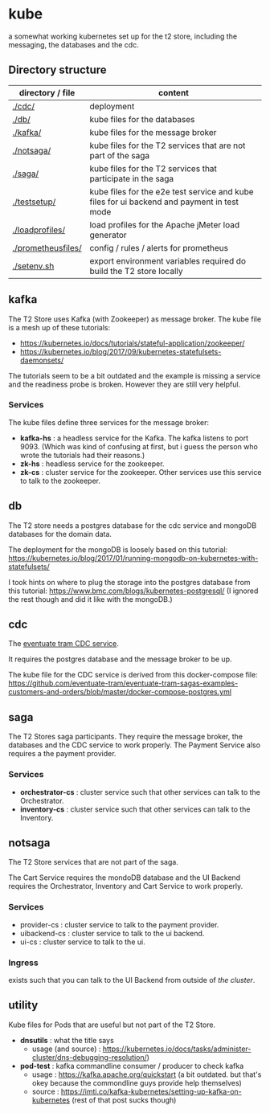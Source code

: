 # kube
a somewhat working kubernetes set up for the t2 store, including the messaging, the databases and the cdc.

## Directory structure
| directory / file  | content |
| ----------------- | ------- |
| [./cdc/](cdc)     | deployment  | 
| [./db/](db)       | kube files for the databases |
| [./kafka/](kafka)          | kube files for the message broker | 
| [./notsaga/](notsaga)        | kube files for the T2 services that are not part of the saga |  
| [./saga/](saga)           | kube files for the T2 services that participate in the saga |   
| [./testsetup/](testsetup)     | kube files for the e2e test service and kube files for ui backend and payment in test mode |
| [./loadprofiles/](loadprofiles)   | load profiles for the Apache jMeter load generator |   
| [./prometheusfiles/](prometheusfiles)| config / rules / alerts for prometheus |   
| [./setenv.sh](setenv.sh)       | export environment variables required do build the T2 store locally |

## kafka
The T2 Store uses Kafka (with Zookeeper) as message broker.
The kube file is a mesh up of these tutorials:
* https://kubernetes.io/docs/tutorials/stateful-application/zookeeper/
* https://kubernetes.io/blog/2017/09/kubernetes-statefulsets-daemonsets/
    
The tutorials seem to be a bit outdated and the example is missing a service and the readiness probe is broken. 
However they are still very helpful.

### Services

The kube files define three services for the message broker:

* **kafka-hs** : a headless service for the Kafka. The kafka listens to port 9093. (Which was kind of confusing at first, but i guess the person who wrote the tutorials had their reasons.)
* **zk-hs** : headless service for the zookeeper. 
* **zk-cs** : cluster service for the zookeeper. Other services use this service to talk to the zookeeper.


## db  
The T2 store needs a postgres database for the cdc service and mongoDB databases for the domain data.

The deployment for the mongoDB is loosely based on this tutorial: https://kubernetes.io/blog/2017/01/running-mongodb-on-kubernetes-with-statefulsets/

I took hints on where to plug the storage into the postgres database from this tutorial: https://www.bmc.com/blogs/kubernetes-postgresql/
(I ignored the rest though and did it like with the mongoDB.)

## cdc  
The [eventuate tram CDC service](https://eventuate.io/docs/manual/eventuate-tram/latest/getting-started-eventuate-tram.html).

It requires the postgres database and the message broker to be up.

The kube file for the CDC service is derived from this docker-compose file: https://github.com/eventuate-tram/eventuate-tram-sagas-examples-customers-and-orders/blob/master/docker-compose-postgres.yml

## saga  
The T2 Stores saga participants. 
They require the message broker, the databases and the CDC service to work properly.
The Payment Service also requires a the payment provider.

### Services
- **orchestrator-cs** : cluster service such that other services can talk to the Orchestrator.
- **inventory-cs** : cluster service such that other services can talk to the Inventory.


## notsaga  
The T2 Store services that are not part of the saga.

The Cart Service requires the mondoDB database and the UI Backend requires the Orchestrator, Inventory and Cart Service to work properly.

### Services
*  provider-cs : cluster service to talk to the payment provider.
*  uibackend-cs : cluster service to talk to the ui backend.
*  ui-cs : cluster service to talk to the ui.

### Ingress
exists such that you can talk to the UI Backend from outside of _the cluster_.


## utility
Kube files for Pods that are useful but not part of the T2 Store.
- **dnsutils** : what the title says 
    - usage (and source) : https://kubernetes.io/docs/tasks/administer-cluster/dns-debugging-resolution/)
- **pod-test** : kafka commandline consumer / producer to check kafka
    - usage : https://kafka.apache.org/quickstart (a bit outdated. but that's okey because the commondline guys provide help themselves)
    - source : https://imti.co/kafka-kubernetes/setting-up-kafka-on-kubernetes (rest of that post sucks though)